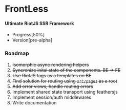 # FrontLess
#### Ultimate RiotJS SSR Framework

- Progress[50%]
- Version[pre-alpha]

### Roadmap
1. ~~Isomorphic async rendering helpers~~
2. ~~Syncronize inital state of the components. BE -> FE~~
3. ~~Use RiotJS tags as a templates on BE~~
4. ~~Find solution for routing using `src/pages` as a root~~
5. ~~Add error views, handle routing errors~~
6. Implement shared state transport using feathersjs
7. Implement session/auth middlewares
8. Write documentation